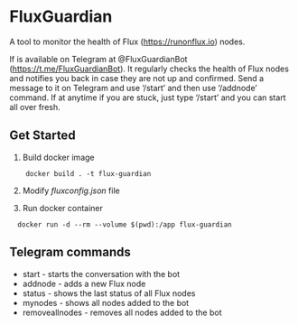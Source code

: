 # FluxGuardian
A tool to monitor the health of Flux (https://runonflux.io) nodes.

If is available on Telegram at @FluxGuardianBot (https://t.me/FluxGuardianBot). 
It regularly checks the health of Flux nodes and notifies you back in case they are not up and confirmed. 
Send a message to it on Telegram and use ‘/start’ and then use ‘/addnode’ command.
If at anytime if you are stuck, just type ‘/start’ and you can start all over fresh.

## Get Started
1. Build docker image
```shell
    docker build . -t flux-guardian
```

2. Modify *fluxconfig.json* file

3. Run docker container
```shell
  docker run -d --rm --volume $(pwd):/app flux-guardian 
```

## Telegram commands
* start - starts the conversation with the bot
* addnode - adds a new Flux node
* status - shows the last status of all Flux nodes
* mynodes - shows all nodes added to the bot
* removeallnodes - removes all nodes added to the bot